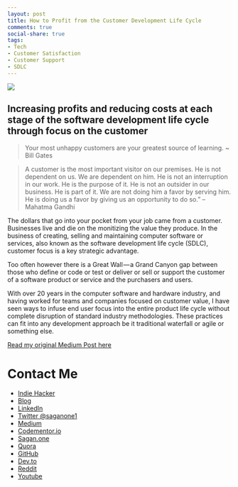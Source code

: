 ```yaml
---
layout: post
title: How to Profit from the Customer Development Life Cycle
comments: true
social-share: true
tags:
- Tech
- Customer Satisfaction
- Customer Support
- SDLC
---
```

![](https://cdn-images-1.medium.com/max/880/1*CruHTnju0YFClMvaW_bMOw.png)
## Increasing profits and reducing costs at each stage of the software development life cycle through focus on the customer

>Your most unhappy customers are your greatest source of learning. ~ Bill Gates

>A customer is the most important visitor on our premises. He is not dependent on us. We are dependent on him. He is not an interruption in our work. He is the purpose of it. He is not an outsider in our business. He is part of it. We are not doing him a favor by serving him. He is doing us a favor by giving us an opportunity to do so.” – Mahatma Gandhi

The dollars that go into your pocket from your job came from a customer. Businesses live and die on the monitizing the value they produce. In the business of creating, selling and maintaining computer software or services, also known as the software development life cycle (SDLC), customer focus is a key strategic advantage.

Too often however there is a Great Wall — a Grand Canyon gap between those who define or code or test or deliver or sell or support the customer of a software product or service and the purchasers and users.

With over 20 years in the computer software and hardware industry, and having worked for teams and companies focused on customer value, I have seen ways to infuse end user focus into the entire product life cycle without complete disruption of standard industry methodologies. These practices can fit into any development approach be it traditional waterfall or agile or something else.

[Read my original Medium Post here](https://medium.com/adventures-in-ios-mobile-app-development/the-customer-development-lifecycle-2dec7ac59c30)

# Contact Me
* [Indie Hacker](https://www.indiehackers.com/bbookman)
* [Blog](http://bbookman.github.io)
* [LinkedIn](http://linkedin.com/in/brucebookman)
* [Twitter @saganone1](https://twitter.com/saganone1)
* [Medium](https://medium.com/adventures-in-ios-mobile-app-development)
* [Codementor.io](https://www.codementor.io/bbookman)
* [Sagan.one](http://sagan.one)
* [Quora](https://saganone.quora.com/)
* [GitHub](https://github.com/bbookman)
* [Dev.to](https://dev.to/bbookman)
* [Reddit](https://www.reddit.com/user/Bbookman)
* [Youtube](https://www.youtube.com/channel/UCERHLEbt6fipRMiPRR4u3SQ)
